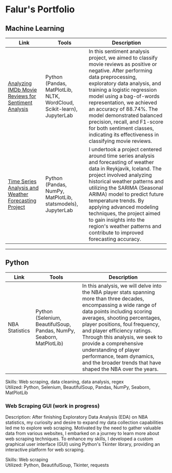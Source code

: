 # Falur's Portfolio

## Machine Learning
| Link | Tools | Description |
|---|---|---|
| [Analyzing IMDb Movie Reviews for Sentiment Analysis](https://github.com/falurg/Portfolio/blob/main/IMDB%20Sentiment%20Analysis/movie_reviews.ipynb) | Python (Pandas, MatPlotLib, NLTK, WordCloud, Scikit-learn), JupyterLab | In this sentiment analysis project, we aimed to classify movie reviews as positive or negative. After performing data preprocessing, exploratory data analysis, and training a logistic regression model using a bag-of-words representation, we achieved an accuracy of 88.74%. The model demonstrated balanced precision, recall, and F1-score for both sentiment classes, indicating its effectiveness in classifying movie reviews. |
| [Time Series Analysis and Weather Forecasting Project](https://github.com/falurg/Portfolio/blob/main/Iceland%20Weather%20Data/weather_data.ipynb) | Python (Pandas, NumPy, MatPlotLib, statsmodels), JupyterLab  | I undertook a project centered around time series analysis and forecasting of weather data in Reykjavik, Iceland. The project involved analyzing historical weather patterns and utilizing the SARIMA (Seasonal ARIMA) model to predict future temperature trends. By applying advanced modeling techniques, the project aimed to gain insights into the region's weather patterns and contribute to improved forecasting accuracy. |

***

## Python
| Link | Tools | Description |
|---|---|---|
| NBA Statistics | Python (Selenium, BeautifulSoup, Pandas, NumPy, Seaborn, MatPlotLib) | In this analysis, we will delve into the NBA player stats spanning more than three decades, encompassing a wide range of data points including scoring averages, shooting percentages, player positions, foul frequency, and player efficiency ratings. Through this analysis, we seek to provide a comprehensive understanding of player performance, team dynamics, and the broader trends that have shaped the NBA over the years. |

Skills: Web scraping, data cleaning, data analysis, regex <br>
Utilized: Python, Selenium, BeautifulSoup, Pandas, NumPy, Seaborn, MatPlotLib

### Web Scraping GUI (work in progress)
Description: After finishing Exploratory Data Analysis (EDA) on NBA statistics, my curiosity and desire to expand my data collection capabilities led me to explore web scraping. Motivated by the need to gather valuable data from various websites, I embarked on a journey to learn more about web scraping techniques. To enhance my skills, I developed a custom graphical user interface (GUI) using Python's Tkinter library, providing an interactive platform for web scraping.

Skills: Web scraping <br>
Utilized: Python, BeautifulSoup, Tkinter, requests

